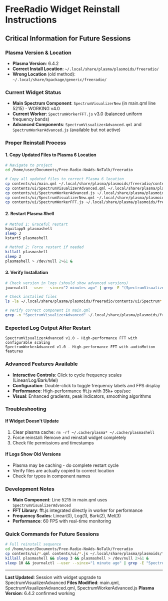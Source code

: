 # FreeRadio Widget Reinstall Instructions

## Critical Information for Future Sessions

### Plasma Version & Location
- **Plasma Version**: 6.4.2
- **Correct Install Location**: `~/.local/share/plasma/plasmoids/freeradio/`
- **Wrong Location** (old method): `~/.local/share/kpackage/generic/freeradio/`

### Current Widget Status
- **Main Spectrum Component**: `SpectrumVisualizerNew` (in main.qml line 5215) - WORKING v4.0
- **Current Worker**: `SpectrumWorkerFFT.js` v3.0 (balanced uniform frequency bands)
- **Advanced Components**: `SpectrumVisualizerAdvanced.qml` and `SpectrumWorkerAdvanced.js` (available but not active)

### Proper Reinstall Process

#### 1. Copy Updated Files to Plasma 6 Location
```bash
# Navigate to project
cd /home/user/Documents/Free-Radio-NoAds-NoTalk/freeradio

# Copy all updated files to correct Plasma 6 location
cp contents/ui/main.qml ~/.local/share/plasma/plasmoids/freeradio/contents/ui/
cp contents/ui/SpectrumVisualizerAdvanced.qml ~/.local/share/plasma/plasmoids/freeradio/contents/ui/
cp contents/ui/SpectrumWorkerAdvanced.js ~/.local/share/plasma/plasmoids/freeradio/contents/ui/
cp contents/ui/SpectrumVisualizerNew.qml ~/.local/share/plasma/plasmoids/freeradio/contents/ui/
cp contents/ui/SpectrumWorkerFFT.js ~/.local/share/plasma/plasmoids/freeradio/contents/ui/
```

#### 2. Restart Plasma Shell
```bash
# Method 1: Graceful restart
kquitapp5 plasmashell
sleep 3
kstart5 plasmashell

# Method 2: Force restart if needed
killall plasmashell
sleep 3
plasmashell > /dev/null 2>&1 &
```

#### 3. Verify Installation
```bash
# Check version in logs (should show advanced versions)
journalctl --user --since="2 minutes ago" | grep -E "(SpectrumVisualizerAdvanced|SpectrumWorkerAdvanced)"

# Check installed files
ls -la ~/.local/share/plasma/plasmoids/freeradio/contents/ui/Spectrum*

# Verify correct component in main.qml
grep -n "SpectrumVisualizerAdvanced" ~/.local/share/plasma/plasmoids/freeradio/contents/ui/main.qml
```

### Expected Log Output After Restart
```
SpectrumVisualizerAdvanced v1.0 - High-performance FFT with configurable scaling
SpectrumWorkerAdvanced v1.0 - High-performance FFT with audioMotion features
```

### Advanced Features Available
- **Interactive Controls**: Click to cycle frequency scales (Linear/Log/Bark/Mel)
- **Configuration**: Double-click to toggle frequency labels and FPS display
- **Performance**: High-performance fft.js with 35k+ ops/sec
- **Visual**: Enhanced gradients, peak indicators, smoothing algorithms

### Troubleshooting

#### If Widget Doesn't Update
1. Clear plasma cache: `rm -rf ~/.cache/plasma* ~/.cache/plasmashell`
2. Force reinstall: Remove and reinstall widget completely
3. Check file permissions and timestamps

#### If Logs Show Old Versions
- Plasma may be caching - do complete restart cycle
- Verify files are actually copied to correct location
- Check for typos in component names

### Development Notes
- **Main Component**: Line 5215 in main.qml uses `SpectrumVisualizerAdvanced`
- **FFT Library**: fft.js integrated directly in worker for performance
- **Frequency Scales**: Linear(0), Log(1), Bark(2), Mel(3)
- **Performance**: 60 FPS with real-time monitoring

### Quick Commands for Future Sessions
```bash
# Full reinstall sequence
cd /home/user/Documents/Free-Radio-NoAds-NoTalk/freeradio
cp contents/ui/*.qml contents/ui/*.js ~/.local/share/plasma/plasmoids/freeradio/contents/ui/
killall plasmashell && sleep 3 && plasmashell > /dev/null 2>&1 &
sleep 10 && journalctl --user --since="1 minute ago" | grep -E "SpectrumVisualizer.*v[0-9]"
```

---
**Last Updated**: Session with widget upgrade to SpectrumVisualizerAdvanced
**Files Modified**: main.qml, SpectrumVisualizerAdvanced.qml, SpectrumWorkerAdvanced.js
**Plasma Version**: 6.4.2 confirmed working